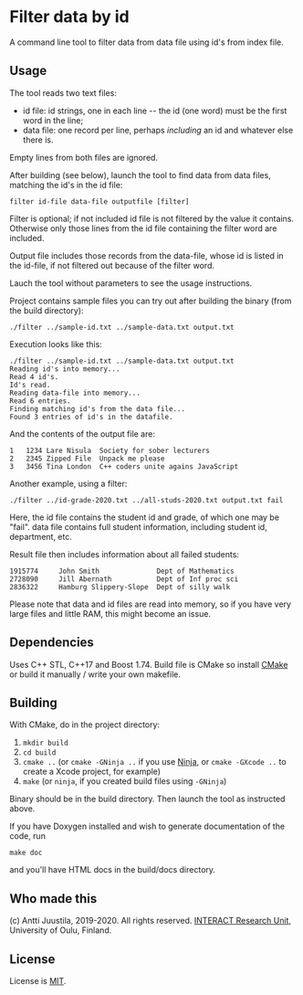# Filter data by id

A command line tool to filter data from data file using id's from index file.

## Usage

The tool reads two text files:

- id file: id strings, one in each line --  the id (one word) must be the first word in the line;
- data file: one record per line, perhaps *including* an id and whatever else there is.

Empty lines from both files are ignored.

After building (see below), launch the tool to find data from data files, matching the id's in the id file:

`filter id-file data-file outputfile [filter]`

Filter is optional; if not included id file is not filtered by the value it contains. Otherwise only those lines from the id file containing the filter word are included.

Output file includes those records from the data-file, whose id is listed in the id-file, if not filtered out because of the filter word.

Lauch the tool without parameters to see the usage instructions.

Project contains sample files you can try out after building the binary (from the build directory):

`./filter ../sample-id.txt ../sample-data.txt output.txt`

Execution looks like this:

```
./filter ../sample-id.txt ../sample-data.txt output.txt
Reading id's into memory...
Read 4 id's.
Id's read.
Reading data-file into memory...
Read 6 entries.
Finding matching id's from the data file...
Found 3 entries of id's in the datafile.
```
And the contents of the output file are:

```
1   1234 Lare Nisula  Society for sober lecturers
2   2345 Zipped File  Unpack me please
3   3456 Tina London  C++ coders unite agains JavaScript
```
Another example, using a filter:

```
./filter ../id-grade-2020.txt ../all-studs-2020.txt output.txt fail
```
Here, the id file contains the student id and grade, of which one may be "fail". data file contains full student information, including student id, department, etc.

Result file then includes information about all failed students:

```
1915774     John Smith              Dept of Mathematics
2728090     Jill Abernath           Dept of Inf proc sci
2836322     Hamburg Slippery-Slope  Dept of silly walk
```

Please note that data and id files are read into memory, so if you have very large files and little RAM, this might become an issue.

## Dependencies

Uses C++ STL, C++17 and Boost 1.74. Build file is CMake so install [CMake](https://cmake.org) or build it manually / write your own makefile.

## Building

With CMake, do in the project directory:

1. `mkdir build`
2. `cd build`
3. `cmake ..` (or `cmake -GNinja ..` if you use [Ninja](https://ninja-build.org), or `cmake -GXcode ..` to create a Xcode project, for example)
4. `make` (or `ninja`, if you created build files using `-GNinja`)

Binary should be in the build directory. Then launch the tool as instructed above.

If you have Doxygen installed and wish to generate documentation of the code, run

```
make doc
```
and you'll have HTML docs in the build/docs directory.


## Who made this

(c) Antti Juustila, 2019-2020. All rights reserved. [INTERACT Research Unit](http://interact.oulu.fi), University of Oulu, Finland.

## License

License is [MIT](https://opensource.org/licenses/MIT).

